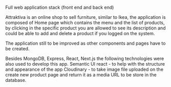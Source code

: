 Full web application stack (front end and back end)

Attraktiva is an online shop to sell furniture, similar to Ikea, the application is composed of Home page which contains the menu and the list of products, by clicking in the specific product you are allowed to see its description and could be able to add and delete a product if you logged on the system.

The application still to be improved as other components and pages have to be created.

Besides MongoDB, Express, React, Next.js the following technologies were also used to develop this app.
Semantic UI react - to help with the structure and appearance of the app
Cloudinary - to take image file uploaded on the create new product page and return it as a media URL to be store in the database.

